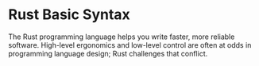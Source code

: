 # Rust Basic Syntax
The Rust programming language helps you write faster, more reliable software. High-level ergonomics and low-level control are often at odds in programming language design; Rust challenges that conflict.